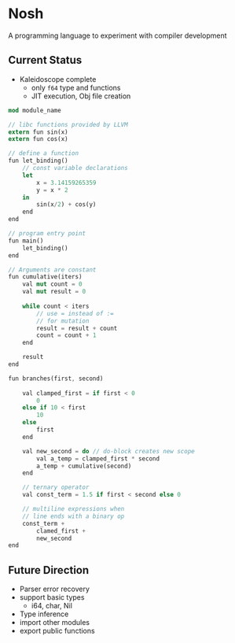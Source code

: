# Nosh

A programming language to experiment with compiler development


## Current Status
* Kaleidoscope complete
  * only `f64` type and functions
  * JIT execution, Obj file creation

```rust
mod module_name

// libc functions provided by LLVM
extern fun sin(x)
extern fun cos(x)

// define a function
fun let_binding()
    // const variable declarations
    let
        x = 3.14159265359
        y = x * 2
    in
        sin(x/2) + cos(y)
    end
end

// program entry point
fun main()
    let_binding()
end

// Arguments are constant
fun cumulative(iters)
    val mut count = 0
    val mut result = 0 
    
    while count < iters
        // use = instead of :=
        // for mutation
        result = result + count
        count = count + 1
    end

    result
end

fun branches(first, second)
    
    val clamped_first = if first < 0
        0
    else if 10 < first 
        10
    else
        first
    end

    val new_second = do // do-block creates new scope
        val a_temp = clamped_first * second
        a_temp + cumulative(second)
    end

    // ternary operator
    val const_term = 1.5 if first < second else 0

    // multiline expressions when
    // line ends with a binary op
    const_term + 
        clamed_first + 
        new_second
end
```


## Future Direction
* Parser error recovery
* support basic types
  * i64, char, Nil
* Type inference
* import other modules
* export public functions
